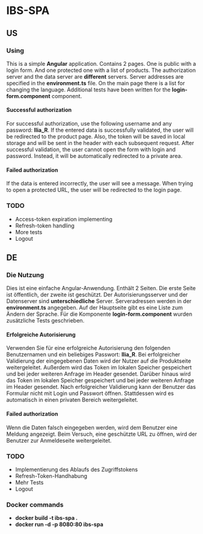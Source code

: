 # IBS-SPA 


## US


### Using

This is a simple **Angular** application. Contains 2 pages. 
One is public with a login form. 
And one protected one with a list of products.
The authorization server and the data server are **different** servers.
Server addresses are specified in the **environment.ts** file.
On the main page there is a list for changing the language.
Additional tests have been written for the **login-form.component** component.


#### Successful authorization
For successful authorization, use the following username and any password: **Ilia_R**.
If the entered data is successfully validated, the user will be redirected to the product page.
Also, the token will be saved in local storage and will be sent in the header with each subsequent request.
After successful validation, the user cannot open the form with login and password.
Instead, it will be automatically redirected to a private area.

#### Failed authorization

If the data is entered incorrectly, the user will see a message.
When trying to open a protected URL, the user will be redirected to the login page.


### TODO

- Access-token expiration implementing
- Refresh-token handling
- More tests
- Logout


## DE


### Die Nutzung

Dies ist eine einfache Angular-Anwendung. Enthält 2 Seiten.
Die erste Seite ist öffentlich, der zweite ist geschützt.
Der Autorisierungsserver und der Datenserver sind **unterschiedliche** Server.
Serveradressen werden in der **environment.ts** angegeben.
Auf der Hauptseite gibt es eine Liste zum Ändern der Sprache.
Für die Komponente **login-form.component** wurden zusätzliche Tests geschrieben.


#### Erfolgreiche Autorisierung
Verwenden Sie für eine erfolgreiche Autorisierung den folgenden Benutzernamen und ein beliebiges Passwort: **Ilia_R**.
Bei erfolgreicher Validierung der eingegebenen Daten wird der Nutzer auf die Produktseite weitergeleitet.
Außerdem wird das Token im lokalen Speicher gespeichert und bei jeder weiteren Anfrage im Header gesendet.
Darüber hinaus wird das Token im lokalen Speicher gespeichert und bei jeder weiteren Anfrage im Header gesendet.
Nach erfolgreicher Validierung kann der Benutzer das Formular nicht mit Login und Passwort öffnen.
Stattdessen wird es automatisch in einen privaten Bereich weitergeleitet.

#### Failed authorization

Wenn die Daten falsch eingegeben werden, wird dem Benutzer eine Meldung angezeigt.
Beim Versuch, eine geschützte URL zu öffnen, wird der Benutzer zur Anmeldeseite weitergeleitet.


### TODO

- Implementierung des Ablaufs des Zugriffstokens
- Refresh-Token-Handhabung
- Mehr Tests
- Logout


### Docker commands

- **docker build -t ibs-spa .**
- **docker run -d -p 8080:80 ibs-spa**
